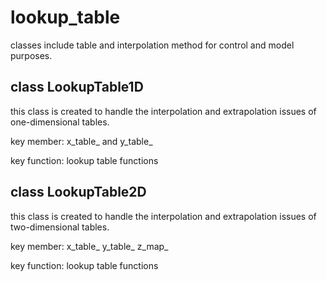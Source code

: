 # lookup_table

classes include table and interpolation method for control and model purposes.

## class LookupTable1D
this class is created to handle the interpolation and extrapolation issues of one-dimensional tables.

key member: x_table_ and y_table_

key function: lookup table functions



## class LookupTable2D

this class is created to handle the interpolation and extrapolation issues of two-dimensional tables.

key member: x_table_ y_table_ z_map_

key function: lookup table functions






